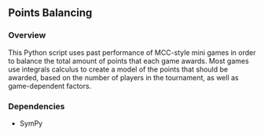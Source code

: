 ## Points Balancing
### Overview
This Python script uses past performance of MCC-style mini games in order to balance the total amount of points that each game awards. Most games use integrals calculus to create a model of the points that should be awarded, based on the number of players in the tournament, as well as game-dependent factors.

### Dependencies
+ SymPy